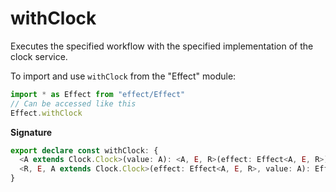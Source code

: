 # withClock

Executes the specified workflow with the specified implementation of the
clock service.

To import and use `withClock` from the "Effect" module:

```ts
import * as Effect from "effect/Effect"
// Can be accessed like this
Effect.withClock
```

**Signature**

```ts
export declare const withClock: {
  <A extends Clock.Clock>(value: A): <A, E, R>(effect: Effect<A, E, R>) => Effect<A, E, R>
  <R, E, A extends Clock.Clock>(effect: Effect<A, E, R>, value: A): Effect<A, E, R>
}
```
